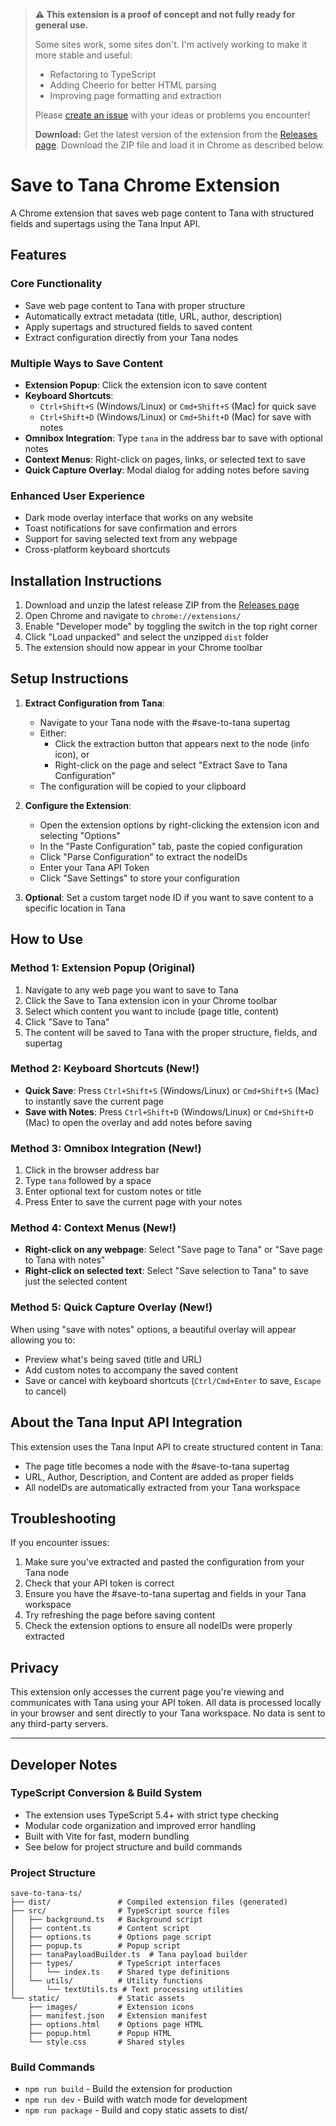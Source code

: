 > **⚠️ This extension is a proof of concept and not fully ready for general use.**
> 
> Some sites work, some sites don't. I'm actively working to make it more stable and useful:
> - Refactoring to TypeScript
> - Adding Cheerio for better HTML parsing
> - Improving page formatting and extraction
> 
> Please [create an issue](https://github.com/lisaross/save-to-tana/issues) with your ideas or problems you encounter!
>
> **Download:**
> Get the latest version of the extension from the [Releases page](https://github.com/lisaross/save-to-tana/releases). Download the ZIP file and load it in Chrome as described below.

# Save to Tana Chrome Extension

A Chrome extension that saves web page content to Tana with structured fields and supertags using the Tana Input API.

## Features

### Core Functionality
- Save web page content to Tana with proper structure
- Automatically extract metadata (title, URL, author, description)
- Apply supertags and structured fields to saved content
- Extract configuration directly from your Tana nodes

### Multiple Ways to Save Content
- **Extension Popup**: Click the extension icon to save content
- **Keyboard Shortcuts**: 
  - `Ctrl+Shift+S` (Windows/Linux) or `Cmd+Shift+S` (Mac) for quick save
  - `Ctrl+Shift+D` (Windows/Linux) or `Cmd+Shift+D` (Mac) for save with notes
- **Omnibox Integration**: Type `tana` in the address bar to save with optional notes
- **Context Menus**: Right-click on pages, links, or selected text to save
- **Quick Capture Overlay**: Modal dialog for adding notes before saving

### Enhanced User Experience
- Dark mode overlay interface that works on any website
- Toast notifications for save confirmation and errors
- Support for saving selected text from any webpage
- Cross-platform keyboard shortcuts

## Installation Instructions

1. Download and unzip the latest release ZIP from the [Releases page](https://github.com/lisaross/save-to-tana/releases)
2. Open Chrome and navigate to `chrome://extensions/`
3. Enable "Developer mode" by toggling the switch in the top right corner
4. Click "Load unpacked" and select the unzipped `dist` folder
5. The extension should now appear in your Chrome toolbar

## Setup Instructions

1. **Extract Configuration from Tana**:
   - Navigate to your Tana node with the #save-to-tana supertag
   - Either:
     - Click the extraction button that appears next to the node (info icon), or
     - Right-click on the page and select "Extract Save to Tana Configuration"
   - The configuration will be copied to your clipboard

2. **Configure the Extension**:
   - Open the extension options by right-clicking the extension icon and selecting "Options"
   - In the "Paste Configuration" tab, paste the copied configuration
   - Click "Parse Configuration" to extract the nodeIDs
   - Enter your Tana API Token
   - Click "Save Settings" to store your configuration

3. **Optional**: Set a custom target node ID if you want to save content to a specific location in Tana

## How to Use

### Method 1: Extension Popup (Original)
1. Navigate to any web page you want to save to Tana
2. Click the Save to Tana extension icon in your Chrome toolbar
3. Select which content you want to include (page title, content)
4. Click "Save to Tana"
5. The content will be saved to Tana with the proper structure, fields, and supertag

### Method 2: Keyboard Shortcuts (New!)
- **Quick Save**: Press `Ctrl+Shift+S` (Windows/Linux) or `Cmd+Shift+S` (Mac) to instantly save the current page
- **Save with Notes**: Press `Ctrl+Shift+D` (Windows/Linux) or `Cmd+Shift+D` (Mac) to open the overlay and add notes before saving

### Method 3: Omnibox Integration (New!)
1. Click in the browser address bar
2. Type `tana` followed by a space
3. Enter optional text for custom notes or title
4. Press Enter to save the current page with your notes

### Method 4: Context Menus (New!)
- **Right-click on any webpage**: Select "Save page to Tana" or "Save page to Tana with notes"
- **Right-click on selected text**: Select "Save selection to Tana" to save just the selected content

### Method 5: Quick Capture Overlay (New!)
When using "save with notes" options, a beautiful overlay will appear allowing you to:
- Preview what's being saved (title and URL)
- Add custom notes to accompany the saved content
- Save or cancel with keyboard shortcuts (`Ctrl/Cmd+Enter` to save, `Escape` to cancel)

## About the Tana Input API Integration

This extension uses the Tana Input API to create structured content in Tana:

- The page title becomes a node with the #save-to-tana supertag
- URL, Author, Description, and Content are added as proper fields
- All nodeIDs are automatically extracted from your Tana workspace

## Troubleshooting

If you encounter issues:

1. Make sure you've extracted and pasted the configuration from your Tana node
2. Check that your API token is correct
3. Ensure you have the #save-to-tana supertag and fields in your Tana workspace
4. Try refreshing the page before saving content
5. Check the extension options to ensure all nodeIDs were properly extracted

## Privacy

This extension only accesses the current page you're viewing and communicates with Tana using your API token. All data is processed locally in your browser and sent directly to your Tana workspace. No data is sent to any third-party servers.

---

## Developer Notes

### TypeScript Conversion & Build System

- The extension uses TypeScript 5.4+ with strict type checking
- Modular code organization and improved error handling
- Built with Vite for fast, modern bundling
- See below for project structure and build commands

### Project Structure

```
save-to-tana-ts/
├── dist/               # Compiled extension files (generated)
├── src/                # TypeScript source files
│   ├── background.ts   # Background script
│   ├── content.ts      # Content script
│   ├── options.ts      # Options page script
│   ├── popup.ts        # Popup script
│   ├── tanaPayloadBuilder.ts  # Tana payload builder
│   ├── types/          # TypeScript interfaces
│   │   └── index.ts    # Shared type definitions
│   └── utils/          # Utility functions
│       └── textUtils.ts # Text processing utilities
└── static/             # Static assets
    ├── images/         # Extension icons
    ├── manifest.json   # Extension manifest
    ├── options.html    # Options page HTML
    ├── popup.html      # Popup HTML
    └── style.css       # Shared styles
```

### Build Commands

- `npm run build` - Build the extension for production
- `npm run dev` - Build with watch mode for development
- `npm run package` - Build and copy static assets to dist/
